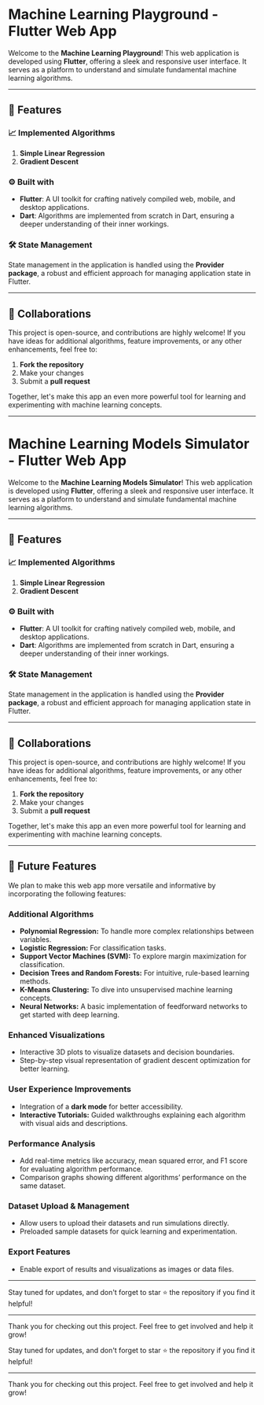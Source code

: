# Machine Learning Playground  - Flutter Web App

Welcome to the **Machine Learning Playground**! This web application is developed using **Flutter**, offering a sleek and responsive user interface. It serves as a platform to understand and simulate fundamental machine learning algorithms.

---

## 🚀 Features

### 📈 Implemented Algorithms
1. **Simple Linear Regression**
2. **Gradient Descent**

### ⚙️ Built with
- **Flutter**: A UI toolkit for crafting natively compiled web, mobile, and desktop applications.
- **Dart**: Algorithms are implemented from scratch in Dart, ensuring a deeper understanding of their inner workings.

### 🛠️ State Management
State management in the application is handled using the **Provider package**, a robust and efficient approach for managing application state in Flutter.

---

## 🤝 Collaborations

This project is open-source, and contributions are highly welcome! If you have ideas for additional algorithms, feature improvements, or any other enhancements, feel free to:
1. **Fork the repository**
2. Make your changes
3. Submit a **pull request**

Together, let's make this app an even more powerful tool for learning and experimenting with machine learning concepts.

---

# Machine Learning Models Simulator - Flutter Web App

Welcome to the **Machine Learning Models Simulator**! This web application is developed using **Flutter**, offering a sleek and responsive user interface. It serves as a platform to understand and simulate fundamental machine learning algorithms.

---

## 🚀 Features

### 📈 Implemented Algorithms
1. **Simple Linear Regression**
2. **Gradient Descent**

### ⚙️ Built with
- **Flutter**: A UI toolkit for crafting natively compiled web, mobile, and desktop applications.
- **Dart**: Algorithms are implemented from scratch in Dart, ensuring a deeper understanding of their inner workings.

### 🛠️ State Management
State management in the application is handled using the **Provider package**, a robust and efficient approach for managing application state in Flutter.

---

## 🤝 Collaborations

This project is open-source, and contributions are highly welcome! If you have ideas for additional algorithms, feature improvements, or any other enhancements, feel free to:
1. **Fork the repository**
2. Make your changes
3. Submit a **pull request**

Together, let's make this app an even more powerful tool for learning and experimenting with machine learning concepts.

---

## 📝 Future Features

We plan to make this web app more versatile and informative by incorporating the following features:

### Additional Algorithms
- **Polynomial Regression:** To handle more complex relationships between variables.
- **Logistic Regression:** For classification tasks.
- **Support Vector Machines (SVM):** To explore margin maximization for classification.
- **Decision Trees and Random Forests:** For intuitive, rule-based learning methods.
- **K-Means Clustering:** To dive into unsupervised machine learning concepts.
- **Neural Networks:** A basic implementation of feedforward networks to get started with deep learning.

### Enhanced Visualizations
- Interactive 3D plots to visualize datasets and decision boundaries.
- Step-by-step visual representation of gradient descent optimization for better learning.

### User Experience Improvements
- Integration of a **dark mode** for better accessibility.
- **Interactive Tutorials:** Guided walkthroughs explaining each algorithm with visual aids and descriptions.

### Performance Analysis
- Add real-time metrics like accuracy, mean squared error, and F1 score for evaluating algorithm performance.
- Comparison graphs showing different algorithms’ performance on the same dataset.

### Dataset Upload & Management
- Allow users to upload their datasets and run simulations directly.
- Preloaded sample datasets for quick learning and experimentation.

### Export Features
- Enable export of results and visualizations as images or data files.

---
Stay tuned for updates, and don't forget to star ⭐ the repository if you find it helpful!

---

Thank you for checking out this project. Feel free to get involved and help it grow!

Stay tuned for updates, and don't forget to star ⭐ the repository if you find it helpful!

---

Thank you for checking out this project. Feel free to get involved and help it grow!
